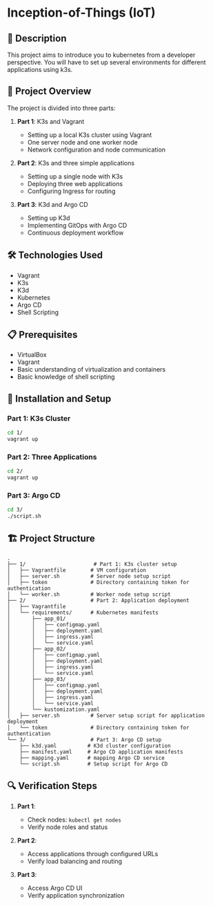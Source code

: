 # Inception-of-Things (IoT)

## 📝 Description
This project aims to introduce you to kubernetes from a developer perspective. You will have to set up several environments for different applications using k3s.

## 🎯 Project Overview
The project is divided into three parts:
1. **Part 1**: K3s and Vagrant
   - Setting up a local K3s cluster using Vagrant
   - One server node and one worker node
   - Network configuration and node communication

2. **Part 2**: K3s and three simple applications
   - Setting up a single node with K3s
   - Deploying three web applications
   - Configuring Ingress for routing

3. **Part 3**: K3d and Argo CD
   - Setting up K3d
   - Implementing GitOps with Argo CD
   - Continuous deployment workflow

## 🛠️ Technologies Used
- Vagrant
- K3s
- K3d
- Kubernetes
- Argo CD
- Shell Scripting

## 📋 Prerequisites
- VirtualBox
- Vagrant
- Basic understanding of virtualization and containers
- Basic knowledge of shell scripting

## 🚀 Installation and Setup

### Part 1: K3s Cluster
```bash
cd 1/
vagrant up
```

### Part 2: Three Applications
```bash
cd 2/
vagrant up
```

### Part 3: Argo CD
```bash
cd 3/
./script.sh
```

## 🏗️ Project Structure
```
.
├── 1/                      # Part 1: K3s cluster setup
│   ├── Vagrantfile        # VM configuration
│   ├── server.sh          # Server node setup script
│   ├── token              # Directory containing token for authentication
│   └── worker.sh          # Worker node setup script
├── 2/                     # Part 2: Application deployment
│   ├── Vagrantfile
│   └── requirements/      # Kubernetes manifests
│       ├── app_01/
│       │   ├── configmap.yaml
│       │   ├── deployment.yaml
│       │   ├── ingress.yaml
│       │   └── service.yaml
│       ├── app_02/
│       │   ├── configmap.yaml
│       │   ├── deployment.yaml
│       │   ├── ingress.yaml
│       │   └── service.yaml
│       ├── app_03/
│       │   ├── configmap.yaml
│       │   ├── deployment.yaml
│       │   ├── ingress.yaml
│       │   └── service.yaml
│       └── kustomization.yaml
│   ├── server.sh          # Server setup script for application deployment
│   └── token              # Directory containing token for authentication
└── 3/                     # Part 3: Argo CD setup
    ├── k3d.yaml          # K3d cluster configuration
    ├── manifest.yaml     # Argo CD application manifests
    ├── mapping.yaml      # mapping Argo CD service
    └── script.sh         # Setup script for Argo CD
```

## 🔍 Verification Steps
1. **Part 1**:
   - Check nodes: `kubectl get nodes`
   - Verify node roles and status

2. **Part 2**:
   - Access applications through configured URLs
   - Verify load balancing and routing

3. **Part 3**:
   - Access Argo CD UI
   - Verify application synchronization
